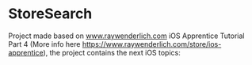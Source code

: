 # StoreSearch

Project made based on www.raywenderlich.com iOS Apprentice Tutorial Part 4 (More info here https://www.raywenderlich.com/store/ios-apprentice), the project contains the next iOS topics:
